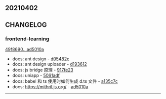 ## 20210402

## CHANGELOG

### frontend-learning

[49f8690...ad5010a](https://github.com/zhbhun/frontend-learning/compare/49f8690...ad5010a)

* docs: ant design - [d05482c](https://github.com/zhbhun/frontend-learning/commit/d05482c9f50669758fc20d923c9eec83fd005777)
* docs: ant design uploader - [d193612](https://github.com/zhbhun/frontend-learning/commit/d193612a53575386b49423bde4104a9042d53a77)
* docs: js bridge 原理 - [917fe23](https://github.com/zhbhun/frontend-learning/commit/917fe23ecd333e5dfea23724a0c75b906dc515b9)
* docs: uniapp - [5061adf](https://github.com/zhbhun/frontend-learning/commit/5061adf2add12895d02c46f23c417a223585702a)
* docs: babel 和 ts 使用时如何生成 d.ts 文件 - [a135c7c](https://github.com/zhbhun/frontend-learning/commit/a135c7c4e3b6d5e4351284ff68c5c4249379f3a8)
* docs: https://mithril.js.org/ - [ad5010a](https://github.com/zhbhun/frontend-learning/commit/ad5010abfbc5052db479d3c54204f3cfeb8356b9)

---

